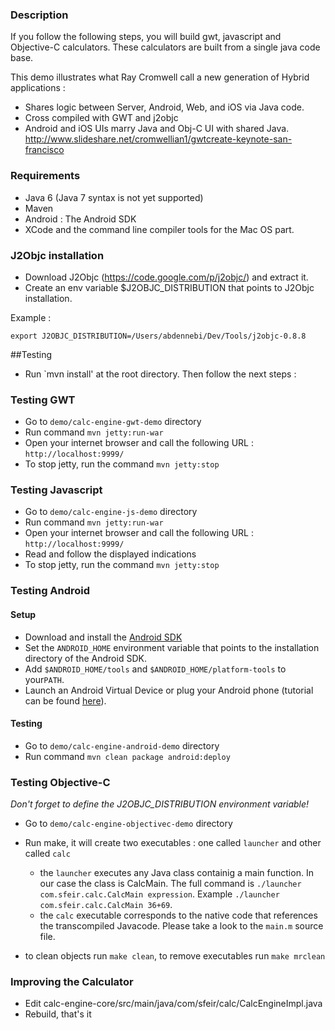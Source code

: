 ### Description

If you follow the following steps, you will build gwt, javascript and Objective-C calculators.
These calculators are built from a single java code base.

This demo illustrates what Ray Cromwell call a new generation of Hybrid applications :
- Shares logic between Server, Android, Web, and iOS via Java code. 
- Cross compiled with GWT and j2objc 
- Android and iOS UIs marry Java and Obj-C UI with shared Java.
http://www.slideshare.net/cromwellian1/gwtcreate-keynote-san-francisco

### Requirements

- Java 6 (Java 7 syntax is not yet supported)
- Maven
- Android : The Android SDK
- XCode and the command line compiler tools for the Mac OS part.


### J2Objc installation
- Download J2Objc (https://code.google.com/p/j2objc/) and extract it.
- Create an env variable $J2OBJC_DISTRIBUTION that points to J2Objc installation.

Example :

    export J2OBJC_DISTRIBUTION=/Users/abdennebi/Dev/Tools/j2objc-0.8.8

##Testing

- Run `mvn install' at the root directory. Then follow the next steps :


### Testing GWT

- Go to `demo/calc-engine-gwt-demo` directory
- Run command `mvn jetty:run-war`
- Open your internet browser and call the following URL : `http://localhost:9999/`
- To stop jetty, run the command `mvn jetty:stop`

### Testing Javascript

- Go to `demo/calc-engine-js-demo` directory
- Run command `mvn jetty:run-war`
- Open your internet browser and call the following URL : `http://localhost:9999/`
- Read and follow the displayed indications
- To stop jetty, run the command `mvn jetty:stop`

### Testing Android

#### Setup
- Download and install the [Android SDK](http://developer.android.com/sdk/index.html)
- Set the `ANDROID_HOME` environment variable that points to the installation directory of the Android SDK.
- Add `$ANDROID_HOME/tools` and `$ANDROID_HOME/platform-tools` to your`PATH`.
- Launch an Android Virtual Device or plug your Android phone (tutorial can be found [here](http://developer.android.com/training/basics/firstapp/running-app.html#RealDevice)).

#### Testing

- Go to `demo/calc-engine-android-demo` directory
- Run command `mvn clean package android:deploy`


### Testing Objective-C
*Don't forget to define the J2OBJC_DISTRIBUTION environment variable!*

- Go to `demo/calc-engine-objectivec-demo` directory
- Run make, it will create two executables : one called `launcher` and other called `calc`
    - the `launcher` executes any Java class containig a main function. In our case the class is CalcMain.
    The full command is `./launcher com.sfeir.calc.CalcMain expression`. Example `./launcher com.sfeir.calc.CalcMain 36+69`.
    - the `calc` executable corresponds to the native code that references the transcompiled Javacode. Please take a look to the `main.m` source file.

- to clean objects run `make clean`, to remove executables run `make mrclean`

### Improving the Calculator
- Edit calc-engine-core/src/main/java/com/sfeir/calc/CalcEngineImpl.java
- Rebuild, that's it
